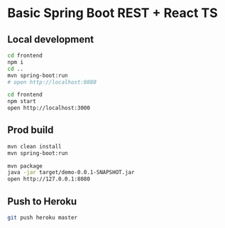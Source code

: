 # Basic Spring Boot REST + React TS

## Local development

```bash
cd frontend
npm i
cd ..
mvn spring-boot:run
# open http://localhost:8080

cd frontend
npm start
open http://localhost:3000
```

## Prod build

```bash
mvn clean install
mvn spring-boot:run
```

```bash
mvn package
java -jar target/demo-0.0.1-SNAPSHOT.jar
open http://127.0.0.1:8080
```

## Push to Heroku

```bash
git push heroku master
```
